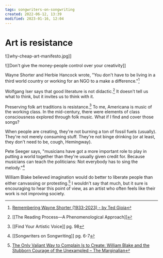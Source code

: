 ```yaml
---
tags: songwriters-on-songwriting 
created: 2022-06-12, 13:39
modified: 2023-01-16, 12:04
---
```


# Art is resistance
![[why-cheap-art-manifesto.jpg]]

![[Don't give the money-people control over your creativity]]

Wayne Shorter and Herbie Hancock wrote, "You don't have to be living in a third world country or working for an NGO to a make a difference."[^1]

Wolfgang Iser says that good literature is not didactic.[^2] It doesn't tell us what to think, but it invites us to think with it.

Preserving folk art traditions is resistance.[^3] To me, Americana is music of the working class. In the mid-century, there were elements of class consciousness explored through folk music. What if I find and cover those songs?

When people are creating, they're not burning a ton of fossil fuels (usually). They're not merely consuming stuff. They're not binge drinking (or at least, they don't need to be, cough, Hemingway).

Pete Seeger says, "musicians have got a more important role to play in putting a world together than they're usually given credit for. Because musicians can teach the politicians: Not everybody has to sing the melody."[^4]

William Blake believed imagination would do better to liberate people than either canvassing or protesting.[^5] I wouldn't say that much, but it sure is encouraging to hear this point of view, as an artist who often feels like their work is not improving society.

[^1]: [Remembering Wayne Shorter (1933-2023) - by Ted Gioia](https://tedgioia.substack.com/p/remembering-wayne-shorter-1933-2023)
[^2]: [[The Reading Process—A Phenomenological Approach]]
[^3]: [[Find Your Artistic Voice]] pg. 98
[^4]: [[Songwriters on Songwriting]] pg. 6-7
[^5]: [The Only Valiant Way to Complain Is to Create: William Blake and the Stubborn Courage of the Unexampled – The Marginalian](https://www.themarginalian.org/2022/06/18/william-blake-vs-the-world/?mc_cid=30280ca79f&mc_eid=515e154e71)
